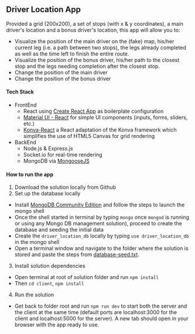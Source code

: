## Driver Location App
Provided a grid (200x200), a set of stops (with x & y coordinates), a main driver's location and a bonus driver's location, this app will allow you to:
- Visualize the position of the main driver on the (fake) map, his/her current leg (i.e. a path between two stops), the legs already completed as well as the time left to finish the entire route.
- Visualize the position of the bonus driver, his/her path to the closest stop and the legs needing completion after the closest stop.
- Change the position of the main driver
- Change the position of the bonus driver

#### Tech Stack
- FrontEnd
  - React using [Create React App](https://github.com/facebook/create-react-app) as boilerplate configuration
  - [Material UI - React](https://material-ui.com) for simple UI components (inputs, forms, sliders, etc.)
  - [Konva-React](https://konvajs.github.io/docs/react/) a React adaptation of the Konva framework which simplifies the use of HTML5 Canvas for grid rendering
- BackEnd
  - Node.js & Express.js
  - Socket.io for real-time rendering
  - MongoDB via [MongooseJS](https://mongoosejs.com/)

#### How to run the app
1. Download the solution locally from Github
2. Set up the database locally
  - Install [MongoDB Community Edition](https://docs.mongodb.com/manual/administration/install-community/) and follow the steps to launch the mongo shell
  - Once the shell started in terminal by typing `mongo` once `mongod` is running or using any Mongo DB management solution), proceed to create the database and seeding the initial data
  - Create the `driver_location_db` locally by typing `use driver_location_db` in the mongo shell
  - Open a terminal window and navigate to the folder where the solution is stored and paste the steps from [database-seed.txt](../database-seed.txt).

3. Install solution dependencies
  - Open terminal at root of solution folder and run `npm install`
  - Then `cd client`, `npm install`

4. Run the solution
  - Get back to folder root and run `npm run dev` to start both the server and the client at the same time (default ports are localhost:3000 for the client and localhost:5000 for the server). A new tab should open in your browser with the app ready to use.
